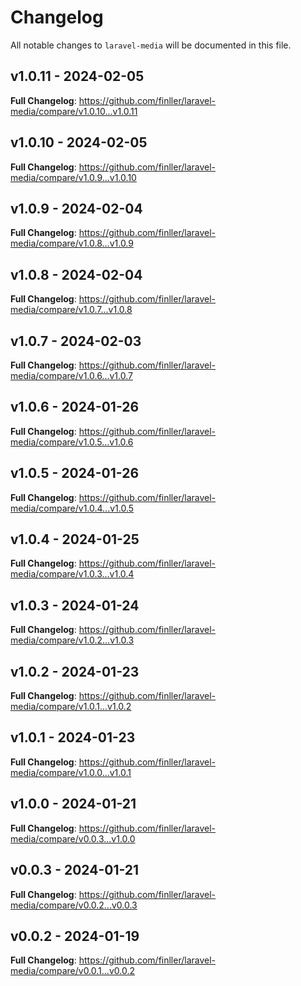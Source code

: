 # Changelog

All notable changes to `laravel-media` will be documented in this file.

## v1.0.11 - 2024-02-05

**Full Changelog**: https://github.com/finller/laravel-media/compare/v1.0.10...v1.0.11

## v1.0.10 - 2024-02-05

**Full Changelog**: https://github.com/finller/laravel-media/compare/v1.0.9...v1.0.10

## v1.0.9 - 2024-02-04

**Full Changelog**: https://github.com/finller/laravel-media/compare/v1.0.8...v1.0.9

## v1.0.8 - 2024-02-04

**Full Changelog**: https://github.com/finller/laravel-media/compare/v1.0.7...v1.0.8

## v1.0.7 - 2024-02-03

**Full Changelog**: https://github.com/finller/laravel-media/compare/v1.0.6...v1.0.7

## v1.0.6 - 2024-01-26

**Full Changelog**: https://github.com/finller/laravel-media/compare/v1.0.5...v1.0.6

## v1.0.5 - 2024-01-26

**Full Changelog**: https://github.com/finller/laravel-media/compare/v1.0.4...v1.0.5

## v1.0.4 - 2024-01-25

**Full Changelog**: https://github.com/finller/laravel-media/compare/v1.0.3...v1.0.4

## v1.0.3 - 2024-01-24

**Full Changelog**: https://github.com/finller/laravel-media/compare/v1.0.2...v1.0.3

## v1.0.2 - 2024-01-23

**Full Changelog**: https://github.com/finller/laravel-media/compare/v1.0.1...v1.0.2

## v1.0.1 - 2024-01-23

**Full Changelog**: https://github.com/finller/laravel-media/compare/v1.0.0...v1.0.1

## v1.0.0 - 2024-01-21

**Full Changelog**: https://github.com/finller/laravel-media/compare/v0.0.3...v1.0.0

## v0.0.3 - 2024-01-21

**Full Changelog**: https://github.com/finller/laravel-media/compare/v0.0.2...v0.0.3

## v0.0.2 - 2024-01-19

**Full Changelog**: https://github.com/finller/laravel-media/compare/v0.0.1...v0.0.2
